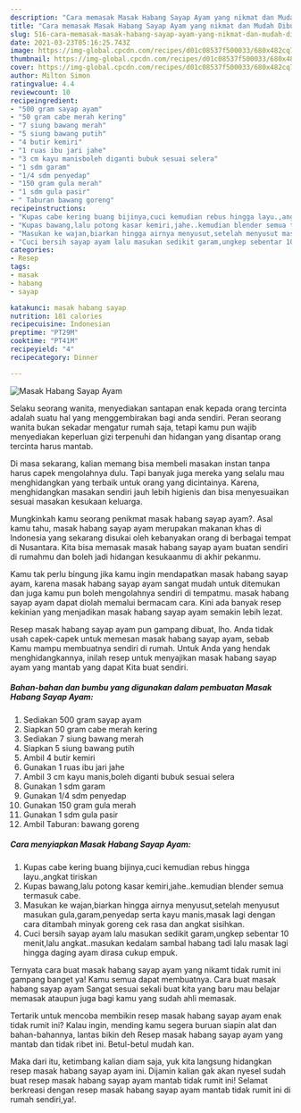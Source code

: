 ```yaml
---
description: "Cara memasak Masak Habang Sayap Ayam yang nikmat dan Mudah Dibuat"
title: "Cara memasak Masak Habang Sayap Ayam yang nikmat dan Mudah Dibuat"
slug: 516-cara-memasak-masak-habang-sayap-ayam-yang-nikmat-dan-mudah-dibuat
date: 2021-03-23T05:16:25.743Z
image: https://img-global.cpcdn.com/recipes/d01c08537f500033/680x482cq70/masak-habang-sayap-ayam-foto-resep-utama.jpg
thumbnail: https://img-global.cpcdn.com/recipes/d01c08537f500033/680x482cq70/masak-habang-sayap-ayam-foto-resep-utama.jpg
cover: https://img-global.cpcdn.com/recipes/d01c08537f500033/680x482cq70/masak-habang-sayap-ayam-foto-resep-utama.jpg
author: Milton Simon
ratingvalue: 4.4
reviewcount: 10
recipeingredient:
- "500 gram sayap ayam"
- "50 gram cabe merah kering"
- "7 siung bawang merah"
- "5 siung bawang putih"
- "4 butir kemiri"
- "1 ruas ibu jari jahe"
- "3 cm kayu manisboleh diganti bubuk sesuai selera"
- "1 sdm garam"
- "1/4 sdm penyedap"
- "150 gram gula merah"
- "1 sdm gula pasir"
- " Taburan bawang goreng"
recipeinstructions:
- "Kupas cabe kering buang bijinya,cuci kemudian rebus hingga layu.,angkat tiriskan"
- "Kupas bawang,lalu potong kasar kemiri,jahe..kemudian blender semua termasuk cabe."
- "Masukan ke wajan,biarkan hingga airnya menyusut,setelah menyusut masukan gula,garam,penyedap serta kayu manis,masak lagi dengan cara ditambah minyak goreng cek rasa dan angkat sisihkan."
- "Cuci bersih sayap ayam lalu masukan sedikit garam,ungkep sebentar 10 menit,lalu angkat..masukan kedalam sambal habang tadi lalu masak lagi hingga daging ayam dirasa cukup empuk."
categories:
- Resep
tags:
- masak
- habang
- sayap

katakunci: masak habang sayap 
nutrition: 181 calories
recipecuisine: Indonesian
preptime: "PT29M"
cooktime: "PT41M"
recipeyield: "4"
recipecategory: Dinner

---
```



![Masak Habang Sayap Ayam](https://img-global.cpcdn.com/recipes/d01c08537f500033/680x482cq70/masak-habang-sayap-ayam-foto-resep-utama.jpg)

Selaku seorang wanita, menyediakan santapan enak kepada orang tercinta adalah suatu hal yang menggembirakan bagi anda sendiri. Peran seorang  wanita bukan sekadar mengatur rumah saja, tetapi kamu pun wajib menyediakan keperluan gizi terpenuhi dan hidangan yang disantap orang tercinta harus mantab.

Di masa  sekarang, kalian memang bisa membeli masakan instan tanpa harus capek mengolahnya dulu. Tapi banyak juga mereka yang selalu mau menghidangkan yang terbaik untuk orang yang dicintainya. Karena, menghidangkan masakan sendiri jauh lebih higienis dan bisa menyesuaikan sesuai masakan kesukaan keluarga. 



Mungkinkah kamu seorang penikmat masak habang sayap ayam?. Asal kamu tahu, masak habang sayap ayam merupakan makanan khas di Indonesia yang sekarang disukai oleh kebanyakan orang di berbagai tempat di Nusantara. Kita bisa memasak masak habang sayap ayam buatan sendiri di rumahmu dan boleh jadi hidangan kesukaanmu di akhir pekanmu.

Kamu tak perlu bingung jika kamu ingin mendapatkan masak habang sayap ayam, karena masak habang sayap ayam sangat mudah untuk ditemukan dan juga kamu pun boleh mengolahnya sendiri di tempatmu. masak habang sayap ayam dapat diolah memalui bermacam cara. Kini ada banyak resep kekinian yang menjadikan masak habang sayap ayam semakin lebih lezat.

Resep masak habang sayap ayam pun gampang dibuat, lho. Anda tidak usah capek-capek untuk memesan masak habang sayap ayam, sebab Kamu mampu membuatnya sendiri di rumah. Untuk Anda yang hendak menghidangkannya, inilah resep untuk menyajikan masak habang sayap ayam yang mantab yang dapat Kita buat sendiri.

<!--inarticleads1-->

##### Bahan-bahan dan bumbu yang digunakan dalam pembuatan Masak Habang Sayap Ayam:

1. Sediakan 500 gram sayap ayam
1. Siapkan 50 gram cabe merah kering
1. Sediakan 7 siung bawang merah
1. Siapkan 5 siung bawang putih
1. Ambil 4 butir kemiri
1. Gunakan 1 ruas ibu jari jahe
1. Ambil 3 cm kayu manis,boleh diganti bubuk sesuai selera
1. Gunakan 1 sdm garam
1. Gunakan 1/4 sdm penyedap
1. Gunakan 150 gram gula merah
1. Gunakan 1 sdm gula pasir
1. Ambil  Taburan: bawang goreng




<!--inarticleads2-->

##### Cara menyiapkan Masak Habang Sayap Ayam:

1. Kupas cabe kering buang bijinya,cuci kemudian rebus hingga layu.,angkat tiriskan
1. Kupas bawang,lalu potong kasar kemiri,jahe..kemudian blender semua termasuk cabe.
1. Masukan ke wajan,biarkan hingga airnya menyusut,setelah menyusut masukan gula,garam,penyedap serta kayu manis,masak lagi dengan cara ditambah minyak goreng cek rasa dan angkat sisihkan.
1. Cuci bersih sayap ayam lalu masukan sedikit garam,ungkep sebentar 10 menit,lalu angkat..masukan kedalam sambal habang tadi lalu masak lagi hingga daging ayam dirasa cukup empuk.




Ternyata cara buat masak habang sayap ayam yang nikamt tidak rumit ini gampang banget ya! Kamu semua dapat membuatnya. Cara buat masak habang sayap ayam Sangat sesuai sekali buat kita yang baru mau belajar memasak ataupun juga bagi kamu yang sudah ahli memasak.

Tertarik untuk mencoba membikin resep masak habang sayap ayam enak tidak rumit ini? Kalau ingin, mending kamu segera buruan siapin alat dan bahan-bahannya, lantas bikin deh Resep masak habang sayap ayam yang mantab dan tidak ribet ini. Betul-betul mudah kan. 

Maka dari itu, ketimbang kalian diam saja, yuk kita langsung hidangkan resep masak habang sayap ayam ini. Dijamin kalian gak akan nyesel sudah buat resep masak habang sayap ayam mantab tidak rumit ini! Selamat berkreasi dengan resep masak habang sayap ayam mantab tidak rumit ini di rumah sendiri,ya!.

